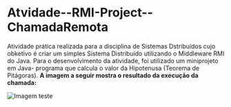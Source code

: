 # Atvidade--RMI-Project--ChamadaRemota

Atividade prática realizada para a disciplina de Sistemas Dstribuídos cujo obketivo é criar um simples Sistema Distribuído utilizando o Middleware RMI do Java. Para o desenvolvimento da atividade, foi utilizado um miniprojeto em Java- programa que calcula o valor da Hipotenusa (Teorema de Pitágoras). **A imagem a seguir mostra o resultado da execução da chamada:**

![Imagem teste](https://user-images.githubusercontent.com/62018318/162544589-7ec15122-eb24-4af2-b797-adf015b2500c.png)
